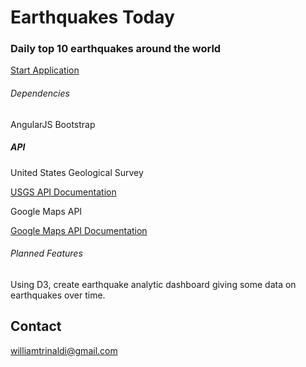 # Earthquakes Today
### Daily top 10 earthquakes around the world

[Start Application](https://wtrinaldi.github.io/earthquakeAppAngularJS/)

###### Dependencies
AngularJS
Bootstrap

##### API
United States Geological Survey

[USGS API Documentation](https://earthquake.usgs.gov/fdsnws/event/1/)

Google Maps API

[Google Maps API Documentation](https://developers.google.com/maps/documentation/javascript/tutorial)

###### Planned Features
Using D3, create earthquake analytic dashboard giving some data on earthquakes over time.

## Contact

williamtrinaldi@gmail.com
 
